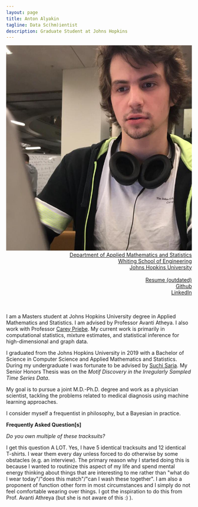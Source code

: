 ```yaml
---
layout: page
title: Anton Alyakin
tagline: Data Sc(hm)ientist
description: Graduate Student at Johns Hopkins
---
```

<div class="container">
	<div class = "span3">
		<div style="text-align:center"><img src ="assets/pics/anton_alyakin.jpg"/>
		</div>
	</div>
	<div class = "span4">
		<div style="text-align:right">
		<a href="https://engineering.jhu.edu/ams/">Department of Applied Mathematics and Statistics</a><br/>
		<a href="https://engineering.jhu.edu/">Whiting School of Engineering</a><br/>
          	<a href="https://www.jhu.edu/">Johns Hopkins University</a><br/>
		<br/>
		<a href="{{ BASE_PATH }}/assets/AntonAlyakinResume.pdf">Resume (outdated)</a><br/>
		<a href = "https://github.com/alyakin314">Github</a><br/>
		<a href = "https://www.linkedin.com/in/anton-alyakin-64a58a9b/">LinkedIn</a><br/>
		</div>		
	</div>
</div>

<br/>
<br/>



I am a Masters student at Johns Hopkins University degree in Applied Mathematics and Statistics.
I am advised by Professor Avanti Atheya. I also work with  Professor 
[Carey Priebe](https://www.ams.jhu.edu/~priebe/).
My current work is primarily in computational statistics, mixture estimates, and statistical inference for high-dimensional and graph data.

I graduated from the Johns Hopkins University in 2019 with a Bachelor of Science
in Computer Science and Applied Mathematics and Statistics.
During my undergraduate I was fortunate to be advised by
[Suchi Saria](https://suchisaria.jhu.edu/).
My Senior Honors Thesis was on the _Motif Discovery in the Irregularly Sampled Time Series Data_.

My goal is to pursue a joint M.D.-Ph.D. degree and work as a physician scientist, tackling the problems related to medical diagnosis using machine learning approaches.

I consider myself a frequentist in philosophy, but a Bayesian in practice.



**Frequently Asked Question[s]**

*Do you own multiple of these tracksuits?*

I get this question A LOT.
Yes, I have 5 identical tracksuits and 12 identical T-shirts.
I wear them every day unless forced to do otherwise by some obstacles (e.g. an
interview).
The primary reason why I started doing this is because I wanted to routinize
this aspect of my life and spend mental energy thinking about things that are
interesting to me rather than "what do I wear today"/"does this match"/"can I
wash these together".
I am also a proponent of function other form in most circumstances and I simply
do not feel comfortable wearing over things.
I got the inspiration to do this from Prof. Avanti Athreya (but she is not aware
of this :) ).
